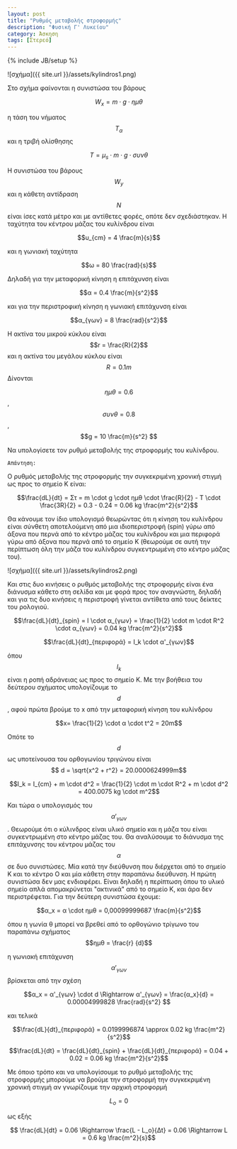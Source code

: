 ```yaml
---
layout: post
title: "Ρυθμός μεταβολής στροφορμής"
description: "Φυσική Γ' Λυκείου"
category: Άσκηση
tags: [Στερεό]
---
```

{% include JB/setup %}

![σχήμα]({{ site.url }}/assets/kylindros1.png) 


Στο σχήμα φαίνονται η συνιστώσα του βάρους 

$$W_x = m \cdot g \cdot ημθ$$

η τάση του νήματος $$Τ_α$$ και η τριβή ολίσθησης 

$$Τ = μ_s \cdot m \cdot g \cdot συνθ$$

Η συνιστώσα του βάρους $$W_y$$ και η κάθετη αντίδραση $$Ν$$ είναι ίσες κατά μέτρο και με αντίθετες φορές, οπότε δεν σχεδιάστηκαν. Η ταχύτητα του κέντρου μάζας του κυλίνδρου είναι 

$$υ_{cm} = 4 \frac{m}{s}$$ 

και η γωνιακή ταχύτητα 

$$ω = 80 \frac{rad}{s}$$

Δηλαδή για την μεταφορική κίνηση η επιτάχυνση είναι 

$$α = 0.4 \frac{m}{s^2}$$ 

και για την περιστροφική κίνηση η γωνιακή επιτάχυνση είναι 

$$α_{γων} = 8 \frac{rad}{s^2}$$

H ακτίνα του μικρού κύκλου είναι $$r = \frac{R}{2}$$ και η ακτίνα του μεγάλου κύκλου είναι $$R = 0.1m$$ Δίνονται 

$$ημθ = 0.6$$, $$συνθ = 0.8$$, $$g = 10 \frac{m}{s^2} $$

Να υπολογίσετε τον ρυθμό μεταβολής της στροφορμής του κυλίνδρου.


`Απάντηση:`

Ο ρυθμός μεταβολής της στροφορμής την συγκεκριμένη χρονική στιγμή ως προς το σημείο Κ είναι:

$$\frac{dL}{dt} = Στ = m \cdot g \cdot ημθ \cdot \frac{R}{2} - T \cdot \frac{3R}{2} = 0.3 - 0.24 = 0.06 kg \frac{m^2}{s^2}$$


Θα κάνουμε τον ίδιο υπολογισμό θεωρώντας ότι η κίνηση του κυλίνδρου είναι σύνθετη αποτελούμενη από μια ιδιοπεριστροφή (spin) γύρω από άξονα που περνά από το κέντρο μάζας του κυλίνδρου και μια περιφορά γύρω από άξονα που περνά από το σημείο Κ (θεωρούμε σε αυτή την περίπτωση όλη την μάζα του κυλίνδρου συγκεντρωμένη στο κέντρο μάζας του). 

![σχήμα]({{ site.url }}/assets/kylindros2.png) 

Και στις δυο κινήσεις ο ρυθμός μεταβολής της στροφορμής είναι ένα διάνυσμα κάθετο στη σελίδα και με φορά προς τον αναγνώστη, δηλαδή και για τις δυο κινήσεις η περιστροφή γίνεται αντίθετα από τους δείκτες του ρολογιού. 

$$\frac{dL}{dt}_{spin} = I \cdot α_{γων} = \frac{1}{2} \cdot m \cdot R^2 \cdot α_{γων} = 0.04 kg \frac{m^2}{s^2}$$

$$\frac{dL}{dt}_{περιφορά} = Ι_k \cdot α'_{γων}$$

όπου $$I_k$$ είναι η ροπή αδράνειας ως προς το σημείο Κ. Με την βοήθεια του δεύτερου σχήματος υπολογίζουμε το $$d$$, αφού πρώτα βρούμε το x από την μεταφορική κίνηση του κυλίνδρου

$$x= \frac{1}{2} \cdot α \cdot t^2 = 20m$$

Οπότε το $$d$$ ως υποτείνουσα του ορθογωνίου τριγώνου είναι $$ d = \sqrt{x^2 + r^2} = 20.0000624999m$$

$$I_k = I_{cm} + m \cdot d^2 =  \frac{1}{2} \cdot m \cdot R^2 + m \cdot d^2 = 400.0075 kg \cdot m^2$$

Και τώρα ο υπολογισμός του $$ α'_{γων}$$. Θεωρούμε ότι ο κύλινδρος είναι υλικό σημείο και η μάζα του είναι συγκεντρωμένη στο κέντρο μάζας του. Θα αναλύσουμε το διάνυσμα της επιτάχυνσης του κέντρου μάζας του $$α$$ σε δυο συνιστώσες. Μία κατά την διεύθυνση που διέρχεται από το σημείο Κ και το κέντρο Ο και μία κάθετη στην παραπάνω διεύθυνση. Η πρώτη συνιστώσα δεν μας ενδιαφέρει. Είναι δηλαδή η περίπτωση όπου το υλικό σημείο απλά απομακρύνεται "ακτινικά" από το σημείο Κ, και άρα δεν περιστρέφεται. Για την δεύτερη συνιστώσα έχουμε:

$$α_x = α \cdot ημθ = 0,00099999687 \frac{m}{s^2}$$

όπου η γωνία θ μπορεί να βρεθεί από το ορθογώνιο τρίγωνο του παραπάνω σχήματος $$ημθ = \frac{r}
{d}$$

η γωνιακή επιτάχυνση $$ α'_{γων}$$ βρίσκεται από την σχέση 

$$α_x = α'_{γων} \cdot d \Rightarrow α'_{γων} = \frac{α_x}{d} = 0.00004999828 \frac{rad}{s^2} $$

και τελικά 

$$\frac{dL}{dt}_{περιφορά} = 0.0199996874 \approx 0.02 kg \frac{m^2}{s^2}$$

$$\frac{dL}{dt} = \frac{dL}{dt}_{spin} + \frac{dL}{dt}_{περιφορά} = 0.04 + 0.02 = 0.06 kg \frac{m^2}{s^2}$$


Με όποιο τρόπο και να υπολογίσουμε το ρυθμό μεταβολής της στροφορμής μπορούμε να βρούμε την στροφορμή την συγκεκριμένη χρονική
στιγμή αν γνωρίζουμε την αρχική στροφορμή 

$$L_o = 0$$

ως εξής

$$ \frac{dL}{dt} = 0.06 \Rightarrow \frac{L - L_o}{Δt} = 0.06 \Rightarrow L = 0.6 kg \frac{m^2}{s}$$